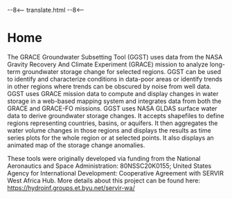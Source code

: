 --8<--
translate.html
--8<--

# **Home**

The GRACE Groundwater Subsetting Tool (GGST) uses data from the NASA
Gravity Recovery And Climate Experiment (GRACE) mission to analyze
long-term groundwater storage change for selected regions. GGST can be
used to identify and characterize conditions in data-poor areas or
identify trends in other regions where trends can be obscured by noise
from well data. GGST uses GRACE mission data to compute and display
changes in water storage in a web-based mapping system and integrates
data from both the GRACE and GRACE-FO missions. GGST uses NASA GLDAS
surface water data to derive groundwater storage changes. It accepts
shapefiles to define regions representing countries, basins, or
aquifers. It then aggregates the water volume changes in those regions
and displays the results as time series plots for the whole region or at
selected points. It also displays an animated map of the storage change
anomalies.

These tools were originally developed via funding from the National
Aeronautics and Space Administration: 80NSSC20K0155; United States
Agency for International Development: Cooperative Agreement with SERVIR
West Africa Hub. More details about this project can be found here:
<https://hydroinf.groups.et.byu.net/servir-wa/>

